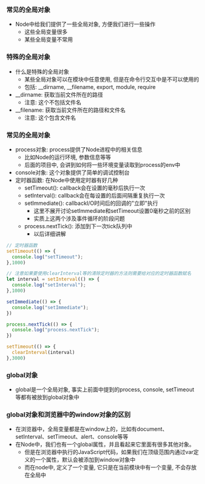 ### 常见的全局对象
+ Node中给我们提供了一些全局对象, 方便我们进行一些操作
  - 这些全局变量很多
  - 某些全局变量不常用

### 特殊的全局对象
+ 什么是特殊的全局对象
  - 某些全局对象可以在模块中任意使用, 但是在命令行交互中是不可以使用的
  - 包括: __dirname, __filename, export, module, require
+ __dirname: 获取当前文件所在的路径
  - 注意: 这个不包括文件名
+ __filename: 获取当前文件所在的路径和文件名
  - 注意: 这个包含文件名

### 常见的全局对象
+ process对象: process提供了Node进程中的相关信息
  - 比如Node的运行环境, 参数信息等等
  - 后面的项目中, 会讲到如何将一些环境变量读取到process的env中
+ console对象: 这个对象提供了简单的调试控制台
+ 定时器函数: 在Node中使用定时器有好几种
  - setTimeout(): callback会在设置的毫秒后执行一次
  - setInterval(): callback会在每设置的后面间隔重复执行一次
  - setImmediate(): callbackI/O时间后的回调的"立即"执行
    + 这里不展开讨论setImmediate和setTimeout设置0毫秒之前的区别
    + 实质上这两个涉及事件循环的阶段问题
  - process.nextTick(): 添加到下一次tick队列中
    + 以后详细讲解
``` js
// 定时器函数
setTimeout(() => {
  console.log("setTimeout");
},1000)

// 注意如果要使用clearInterval等的清除定时器的方法则需要给对应的定时器函数赋名
let interval = setInterval(() => {
  console.log("setInterval");
},1000)

setImmediate(() => {
  console.log("setImmediate");
})

process.nextTick(() => {
  console.log("process.nextTick");
})

setTimeout(() => {
  clearInterval(interval)
},3000)

```


### global对象
+ global是一个全局对象, 事实上前面中提到的process, console, setTimeout等都有被放到global对象中

### global对象和浏览器中的window对象的区别
+ 在浏览器中，全局变量都是在window上的，比如有document、setInterval、setTimeout、alert、console等等
+ 在Node中，我们也有一个global属性，并且看起来它里面有很多其他对象。
  - 但是在浏览器中执行的JavaScript代码，如果我们在顶级范围内通过var定义的一个属性，默认会被添加到window对象中
  - 而在node中, 定义了一个变量, 它只是在当前模块中有一个变量, 不会存放在全局中
